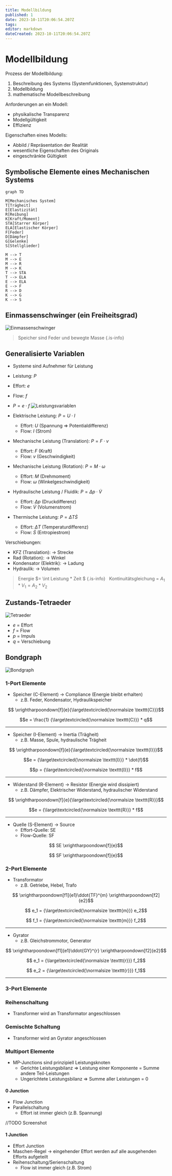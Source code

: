 ```yaml
---
title: Modellbildung
published: 1
date: 2023-10-11T20:06:54.207Z
tags: 
editor: markdown
dateCreated: 2023-10-11T20:06:54.207Z
---
```


# Modellbildung

Prozess der Modellbildung:

1. Beschreibung des Systems (Systemfunktionen, Systemstruktur)
2. Modellbildung
3. mathematische Modellbeschreibung

Anforderungen an ein Modell:

- physikalische Transparenz
- Modellgültigkeit
- Effizienz

Eigenschaften eines Modells:

- Abbild / Repräsentation der Realität
- wesentliche Eigenschaften des Originals
- eingeschränkte Gültigkeit

## Symbolische Elemente eines Mechanischen Systems

```mermaid
graph TD

M[Mechanisches System]
T[Trägheit]
E[Elastizität]
R[Reibung]
K[Kraft/Moment]
STA[Starrer Körper]
ELA[Elastischer Körper]
F[Feder]
D[Dämpfer]
G[Gelenke]
S[Stellglieder]

M --> T
M --> E
M --> R
M --> K
T --> STA
T --> ELA
E --> ELA
E --> F
R --> D
K --> G
K --> S
```

## Einmassenschwinger (ein Freiheitsgrad)

![Einmassenschwinger](Einmassenschwinger.png)

> Speicher sind Feder und bewegte Masse
{.is-info}

## Generalisierte Variablen

- Systeme sind Aufnehmer für Leistung
- Leistung: $P$
- Effort: $e$
- Flow: $f$
- $P = e \cdot f$
![Leistungsvariablen](Leistungsvariablen.png)

- Elektrische Leistung: $P = U \cdot I$
  - Effort: $U$ (Spannung => Potentialdifferenz)
  - Flow: $I$ (Strom)
- Mechanische Leistung (Translation): $P = F \cdot v$
  - Effort: $F$ (Kraft)
  - Flow: $v$ (Geschwindigkeit)
- Mechanische Leistung (Rotation): $P = M \cdot \omega$
  - Effort: $M$ (Drehmoment)
  - Flow: $\omega$ (Winkelgeschwindigkeit)
- Hydraulische Leistung / Fluidik: $P = \Delta p \cdot \dot{V}$
  - Effort: $\Delta p$ (Druckdifferenz)
  - Flow: $\dot{V}$ (Volumenstrom)
- Thermische Leistung: $P = \Delta T \dot{S}$
  - Effort: $\Delta T$ (Temperaturdifferenz)
  - Flow: $\dot{S}$ (Entropiestrom)

Verschiebungen:

- KFZ (Translation): -> Strecke
- Rad (Rotation): -> Winkel
- Kondensator (Elektrik): -> Ladung
- Hydraulik: -> Volumen

> Energie $= \int Leistung * Zeit $
{.is-info}
&nbsp;
> Kontinuitätsgleichung = $A_1 * V_1 = A_2 * V_2$

## Zustands-Tetraeder

![Tetraeder](Tetraeder.png)

- $e$ = Effort
- $f$ = Flow
- $p$ = Impuls
- $q$ = Verschiebung

## Bondgraph

![Bondgraph](Bondgraph.png)

### 1-Port Elemente

- Speicher (C-Element) -> Compliance (Energie bleibt erhalten)
  - z.B. Feder, Kondensator, Hydraulikspeicher

$$	\xrightharpoondown[f]{e}{\large\textcircled{\normalsize \texttt{C}}}$$

$$e = \frac{1} {\large\textcircled{\normalsize \texttt{C}}} * q$$

***

- Speicher (I-Element) -> Inertia (Trägheit)
  - z.B. Masse, Spule, hydraulische Trägheit

$$	\xrightharpoondown[f]{e}{\large\textcircled{\normalsize \texttt{I}}}$$

$$e = {\large\textcircled{\normalsize \texttt{I}}} * \dot{f}$$

$$p = {\large\textcircled{\normalsize \texttt{I}}} * f$$

***

- Widerstand (R-Element) -> Resistor (Energie wird dissipiert)
  - z.B. Dämpfer, Elektrischer Widerstand, hydraulischer Widerstand

$$	\xrightharpoondown[f]{e}{\large\textcircled{\normalsize \texttt{R}}}$$

$$e = {\large\textcircled{\normalsize \texttt{R}}} * f$$

***

- Quelle (S-Element) -> Source
  - Effort-Quelle: SE
  - Flow-Quelle: SF

$$ SE \xrightharpoondown[f]{e}$$

$$ SF \xrightharpoondown[f]{e}$$

### 2-Port Elemente

- Transformator
  - z.B. Getriebe, Hebel, Trafo

$$	\xrightharpoondown[f1]{e1}\ddot{TF}^{m} \xrightharpoondown[f2]{e2}$$

$$ e_1 = {\large\textcircled{\normalsize \texttt{m}}} e_2$$

$$ f_1 = {\large\textcircled{\normalsize \texttt{m}}} f_2$$
***

- Gyrator
  - z.B. Gleichstrommotor, Generator

$$	\xrightharpoondown[f1]{e1}\ddot{GY}^{r} \xrightharpoondown[f2]{e2}$$

$$ e_1 = {\large\textcircled{\normalsize \texttt{r}}} f_2$$

$$ e_2 = {\large\textcircled{\normalsize \texttt{r}}} f_1$$
***

### 3-Port Elemente

### Reihenschaltung

- Transformer wird an Transformator angeschlossen

### Gemischte Schaltung

- Transformer wird an Gyrator angeschlossen

### Multiport Elemente

- MP-Junctions sind prinzipiell Leistungsknoten
  - Gerichte Leistungsbilanz => Leistung einer Komponente = Summe andere Teil-Leistungen
  - Ungerichtete Leistungsbilanz => Summe aller Leistungen = 0

#### 0 Junction

- Flow Junction
- Parallelschaltung
  - Effort ist immer gleich (z.B. Spannung)  

//TODO Screenshot

#### 1 Junction

- Effort Junction
- Maschen-Regel -> eingehender Effort werden auf alle ausgehenden Efforts aufgeteilt
- Reihenschaltung/Serienschaltung
  - Flow ist immer gleich (z.B. Strom)
